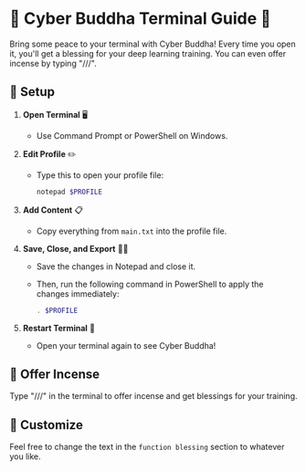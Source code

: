 # 🌟 Cyber Buddha Terminal Guide 🌟

Bring some peace to your terminal with Cyber Buddha! Every time you open it, you'll get a blessing for your deep learning training. You can even offer incense by typing "///".

## 🚀 Setup

1. **Open Terminal** 🖥️
   - Use Command Prompt or PowerShell on Windows.

2. **Edit Profile** ✏️
   - Type this to open your profile file:
     ```bash
     notepad $PROFILE
     ```

3. **Add Content** 📋
   - Copy everything from `main.txt` into the profile file.

4. **Save, Close, and Export** 💾🌟  
   - Save the changes in Notepad and close it.  
   - Then, run the following command in PowerShell to apply the changes immediately:  

     ```powershell
     . $PROFILE
     ```

5. **Restart Terminal** 🔄
   - Open your terminal again to see Cyber Buddha!

## 🙏 Offer Incense

Type "///" in the terminal to offer incense and get blessings for your training.

## 🔧 Customize

Feel free to change the text in the `function blessing` section to whatever you like.